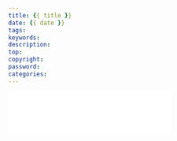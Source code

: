 ```yaml
---
title: {{ title }}
date: {{ date }}
tags:
keywords:
description:
top: 
copyright:
password: 
categories: 
---
```




<div id="music163player">
   <iframe frameborder="no" border="0" marginwidth="0" marginheight="0" width=330 height=86 src="//music.163.com/outchain/player?type=2&id=22453837&auto=1&height=66"></iframe>
</div>
